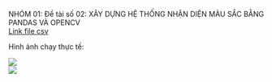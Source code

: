 NHÓM 01:
Đề tài số 02: XÂY DỰNG HỆ THỐNG NHẬN DIỆN MÀU SẮC BẰNG PANDAS VÀ OPENCV <br>
<a href="https://github.com/Smoltbob/XKCDColors-Dataset?tab=readme-ov-file">Link file csv</a>
<p>Hình ảnh chạy thực tế:</p>
<img src="https://res.cloudinary.com/dm0czde4x/image/upload/v1733742696/your_folder_name/pftujt71maxthf57sk63.jpg">
<br>
<img src="https://res.cloudinary.com/dm0czde4x/image/upload/v1733742815/your_folder_name/vpqchdi1ygpj4lhd1fln.jpg">

